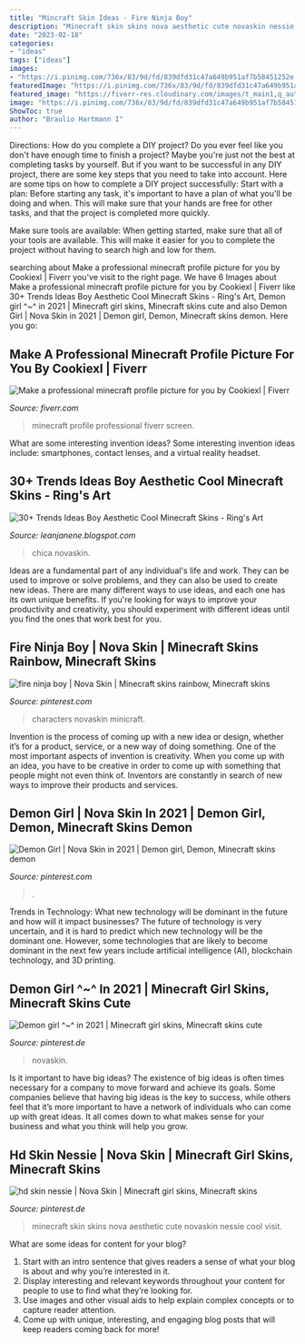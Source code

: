 ```yaml
---
title: "Mincraft Skin Ideas - Fire Ninja Boy"
description: "Minecraft skin skins nova aesthetic cute novaskin nessie cool visit"
date: "2023-02-18"
categories:
- "ideas"
tags: ["ideas"]
images:
- "https://i.pinimg.com/736x/83/9d/fd/839dfd31c47a649b951af7b58451252e.jpg"
featuredImage: "https://i.pinimg.com/736x/83/9d/fd/839dfd31c47a649b951af7b58451252e.jpg"
featured_image: "https://fiverr-res.cloudinary.com/images/t_main1,q_auto,f_auto,q_auto,f_auto/gigs/160586104/original/05af940196ad2054d4746aa4c4501989fab82361/make-a-professional-minecraft-profile-picture-for-you.png"
image: "https://i.pinimg.com/736x/83/9d/fd/839dfd31c47a649b951af7b58451252e.jpg"
ShowToc: true
author: "Braulio Hartmann I"
---
```



Directions: How do you complete a DIY project?
Do you ever feel like you don't have enough time to finish a project? Maybe you're just not the best at completing tasks by yourself. But if you want to be successful in any DIY project, there are some key steps that you need to take into account. Here are some tips on how to complete a DIY project successfully:
Start with a plan: Before starting any task, it's important to have a plan of what you'll be doing and when. This will make sure that your hands are free for other tasks, and that the project is completed more quickly.

Make sure tools are available: When getting started, make sure that all of your tools are available. This will make it easier for you to complete the project without having to search high and low for them.

	

		
searching about Make a professional minecraft profile picture for you by Cookiexl | Fiverr you've visit to the right page. We have 6 Images about Make a professional minecraft profile picture for you by Cookiexl | Fiverr like 30+ Trends Ideas Boy Aesthetic Cool Minecraft Skins - Ring&#039;s Art, Demon girl ^~^ in 2021 | Minecraft girl skins, Minecraft skins cute and also Demon Girl | Nova Skin in 2021 | Demon girl, Demon, Minecraft skins demon. Here you go:
		
    
## Make A Professional Minecraft Profile Picture For You By Cookiexl | Fiverr

<img loading=lazy src="https://fiverr-res.cloudinary.com/images/t_main1,q_auto,f_auto,q_auto,f_auto/gigs/160586104/original/05af940196ad2054d4746aa4c4501989fab82361/make-a-professional-minecraft-profile-picture-for-you.png" onerror="this.onerror=null;this.src='https://tse4.mm.bing.net/th?id=OIP.mItQDoQK53hKT7JtUKvKLQHaHa&amp;pid=15.1';" alt="Make a professional minecraft profile picture for you by Cookiexl | Fiverr">

_Source: fiverr.com_

>minecraft profile professional fiverr screen. 

	

What are some interesting invention ideas?
Some interesting invention ideas include: smartphones, contact lenses, and a virtual reality headset.

    
## 30+ Trends Ideas Boy Aesthetic Cool Minecraft Skins - Ring&#039;s Art

<img loading=lazy src="https://lh6.googleusercontent.com/proxy/q6wY2JYNdkTUhBivWBhv8avv911rKPf_R0holCCdZxvMiVtSzo1nG57pzrAOeDQEAzzRkp4SZINF1N-zh1F5-OMx_-9wa5b8d2OnsK-E7cIIN4Rxt4sFpE_fWLZTtc12=w1200-h630-p-k-no-nu" onerror="this.onerror=null;this.src='https://tse2.mm.bing.net/th?id=OIP.5MuNqY9a1IfQX-e8p4kEjgAAAA&amp;pid=15.1';" alt="30+ Trends Ideas Boy Aesthetic Cool Minecraft Skins - Ring&#039;s Art">

_Source: leanjanene.blogspot.com_

>chica novaskin. 

	

Ideas are a fundamental part of any individual's life and work. They can be used to improve or solve problems, and they can also be used to create new ideas. There are many different ways to use ideas, and each one has its own unique benefits. If you're looking for ways to improve your productivity and creativity, you should experiment with different ideas until you find the ones that work best for you.

    
## Fire Ninja Boy | Nova Skin | Minecraft Skins Rainbow, Minecraft Skins

<img loading=lazy src="https://i.pinimg.com/736x/3c/5b/39/3c5b39f59519cc9c36251ec7bb3350b4.jpg" onerror="this.onerror=null;this.src='https://tse3.mm.bing.net/th?id=OIP.Dmybcw8iyo6Z4_QP8qSfnAAAAA&amp;pid=15.1';" alt="fire ninja boy | Nova Skin | Minecraft skins rainbow, Minecraft skins">

_Source: pinterest.com_

>characters novaskin minicraft. 

	

Invention is the process of coming up with a new idea or design, whether it’s for a product, service, or a new way of doing something. One of the most important aspects of invention is creativity. When you come up with an idea, you have to be creative in order to come up with something that people might not even think of. Inventors are constantly in search of new ways to improve their products and services.

    
## Demon Girl | Nova Skin In 2021 | Demon Girl, Demon, Minecraft Skins Demon

<img loading=lazy src="https://i.pinimg.com/736x/52/2d/b3/522db377fd32d64bdce58d7366fbe5a5.jpg" onerror="this.onerror=null;this.src='https://tse1.mm.bing.net/th?id=OIP.Hi0_FoAzJr2-IWCAcxa0oQAAAA&amp;pid=15.1';" alt="Demon Girl | Nova Skin in 2021 | Demon girl, Demon, Minecraft skins demon">

_Source: pinterest.com_

>. 

	

Trends in Technology: What new technology will be dominant in the future and how will it impact businesses?
The future of technology is very uncertain, and it is hard to predict which new technology will be the dominant one. However, some technologies that are likely to become dominant in the next few years include artificial intelligence (AI), blockchain technology, and 3D printing.

    
## Demon Girl ^~^ In 2021 | Minecraft Girl Skins, Minecraft Skins Cute

<img loading=lazy src="https://i.pinimg.com/736x/27/8f/e2/278fe2d6ddf652a9e21f7e7cf0b55c3f.jpg" onerror="this.onerror=null;this.src='https://tse1.mm.bing.net/th?id=OIP.lPyyub8A9IcmiBrR3vQWEgHaJT&amp;pid=15.1';" alt="Demon girl ^~^ in 2021 | Minecraft girl skins, Minecraft skins cute">

_Source: pinterest.de_

>novaskin. 

	

Is it important to have big ideas?
The existence of big ideas is often times necessary for a company to move forward and achieve its goals. Some companies believe that having big ideas is the key to success, while others feel that it’s more important to have a network of individuals who can come up with great ideas. It all comes down to what makes sense for your business and what you think will help you grow.

    
## Hd Skin Nessie | Nova Skin | Minecraft Girl Skins, Minecraft Skins

<img loading=lazy src="https://i.pinimg.com/736x/83/9d/fd/839dfd31c47a649b951af7b58451252e.jpg" onerror="this.onerror=null;this.src='https://tse4.mm.bing.net/th?id=OIP.qtZZPxxJkFzzG_k3pvWsSQAAAA&amp;pid=15.1';" alt="hd skin nessie | Nova Skin | Minecraft girl skins, Minecraft skins">

_Source: pinterest.de_

>minecraft skin skins nova aesthetic cute novaskin nessie cool visit. 

	

What are some ideas for content for your blog?
1. Start with an intro sentence that gives readers a sense of what your blog is about and why you’re interested in it.
2. Display interesting and relevant keywords throughout your content for people to use to find what they’re looking for.
3. Use images and other visual aids to help explain complex concepts or to capture reader attention.
4. Come up with unique, interesting, and engaging blog posts that will keep readers coming back for more!

